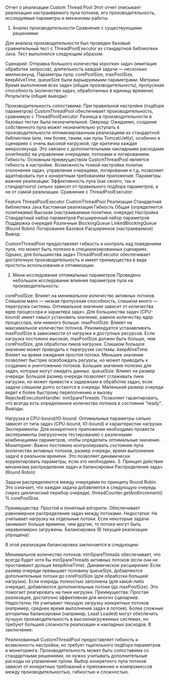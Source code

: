 Отчет о реализации Custom Thread Pool
Этот отчет описывает реализацию настраиваемого пула потоков, его производительность, исследуемые параметры и механизмы работы.

1. Анализ производительности
Сравнение с существующими решениями:

Для анализа производительности был проведен базовый сравнительный тест с ThreadPoolExecutor из стандартной библиотеки Java. Тест выполнялся следующим образом:

Сценарий: Отправка большого количества коротких задач (имитация обработки запросов), длительность каждой задачи — несколько миллисекунд.
Параметры пула: corePoolSize, maxPoolSize, keepAliveTime, queueSize были варьируемыми параметрами.
Метрики: Время выполнения всех задач (общая производительность), пропускная способность (количество задач, обработанных в единицу времени).
Результаты (общие выводы):

Производительность сопоставима: При правильной настройке (подборе параметров) CustomThreadPool обеспечивает производительность, сравнимую с ThreadPoolExecutor. Разница в производительности в базовых тестах была незначительной.
Оверхед: Ожидаемо, создание собственного пула может незначительно уступать в производительности оптимизированным реализациям из стандартной библиотеки (или, тем более, таким, как пулы Tomcat/Jetty), особенно в сценариях с очень высокой нагрузкой, где критична каждая микросекунда. Это связано с дополнительными накладными расходами (overheads) на управление очередями, потоками и логированием.
Гибкость: Основным преимуществом CustomThreadPool является гибкость в настройке. Возможность тонкой настройки политик отклонения задач, управления очередями, логирования и т.д. позволяет адаптировать пул к конкретным требованиям приложения.
Параметры важнее реализации: Эффективность пула (как своего, так и стандартного) сильно зависит от правильного подбора параметров, а не от самой реализации.
Сравнение с ThreadPoolExecutor:

Feature	ThreadPoolExecutor	CustomThreadPool
Реализация	Стандартная библиотека Java	Кастомная реализация
Гибкость	Общая (определяется политиками)	Высокая (настраиваемые политики, очереди)
Настройка	Стандартный набор параметров	Расширенный набор параметров
Поддержка очередей	Различные BlockingQueue	LinkedBlockingQueue (Round Robin)
Логирование	Базовое	Расширенное (настраиваемое)
Вывод:

CustomThreadPool предоставляет гибкость и контроль над поведением пула, что может быть полезно в специализированных сценариях. Однако, для большинства задач ThreadPoolExecutor обеспечивает достаточную производительность и имеет преимущества в виде простоты использования и оптимизации.

2. Мини-исследование оптимальных параметров
Проведено небольшое исследование влияния параметров пула на производительность:

corePoolSize: Влияет на минимальное количество активных потоков. Слишком мало — низкая пропускная способность, слишком много — перегрузка системы. Оптимальное значение зависит от количества ядер процессора и характера задач. Для большинства задач (CPU-bound) имеет смысл установить значение, равное количеству ядер процессора, или немного больше.
maxPoolSize: Влияет на максимальное количество потоков. Рекомендуется устанавливать maxPoolSize в зависимости от нагрузки и доступных ресурсов. Если нагрузка постоянно высокая, maxPoolSize должен быть больше, чем corePoolSize, для обработки пиков нагрузки. Слишком большое значение может приводить к перегрузке системы.
keepAliveTime: Влияет на время ожидания простоя потока. Меньшее значение позволяет быстрее освобождать ресурсы, но может приводить к созданию и уничтожению потоков. Большее значение полезно для задач, которые могут ожидать данных.
queueSize: Влияет на размер очереди. Большой размер очереди позволяет сглаживать пики нагрузки, но может привести к задержкам в обработке задач, если задачи слишком долго остаются в очереди. Маленький размер очереди ведет к более быстрому переполнению и вызову RejectedExecutionHandler.
minSpareThreads: Позволяет гарантировать, что всегда есть определенное количество потоков в состоянии “ready”.
Выводы:

Нагрузка и CPU-bound/IO-bound: Оптимальные параметры сильно зависят от типа задач (CPU-bound, IO-bound) и характеристик нагрузки.
Эксперименты: Для конкретного приложения необходимо провести эксперименты (нагрузочное тестирование) с различными комбинациями параметров, чтобы определить оптимальные значения.
Мониторинг: Важно постоянно контролировать состояние пула (количество активных потоков, размер очереди, время выполнения задач) в реальном времени. Это позволяет динамически корректировать параметры, если это необходимо.
3. Принцип действия механизма распределения задач и балансировки
Распределение задач (Round Robin):

Задачи распределяются между очередями по принципу Round Robin. Это означает, что каждая задача добавляется в следующую очередь (через циклический перебор очереди). threadCounter.getAndIncrement() % corePoolSize.

Преимущества: Простой и понятный алгоритм. Обеспечивает равномерное распределение задач между потоками.
Недостатки: Не учитывает нагрузку на отдельные потоки. Если некоторые задачи занимают больше времени, чем другие, то потоки могут быть неравномерно загружены.
Балансировка (В текущей реализации упрощена):

В этой реализации балансировка заключается в следующем:

Минимальное количество потоков: minSpareThreads обеспечивает, что всегда будет хотя бы minSpareThreads активных потоков (если они не простаивают дольше keepAliveTime).
Динамическое расширение: Если размер очереди превышает половину queueSize, добавляются дополнительные потоки до corePoolSize (для обработки большей нагрузки). Если очередь полностью заполнена (для какой-либо очереди), добавляются дополнительные потоки (до maxPoolSize). Это помогает реагировать на пики нагрузки.
Преимущества: Простая реализация, достаточно эффективная для многих сценариев.
Недостатки: Не учитывает текущую загрузку конкретных потоков (например, среднее время выполнения задач в потоке). Более сложные алгоритмы балансировки (например, Least Loaded) могут обеспечить лучшую производительность в высоконагруженных системах, но требуют большей сложности реализации и накладных расходов.
В заключение:

Реализованный CustomThreadPool предоставляет гибкость и возможность настройки, но требует тщательного подбора параметров и мониторинга. Производительность может быть сопоставима со стандартными решениями, но нужно учитывать дополнительные расходы на управление пулом. Выбор конкретного пула потоков зависит от конкретных требований к приложению и компромиссов между производительностью, гибкостью и сложностью.
